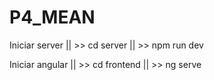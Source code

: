 # P4_MEAN

Iniciar server
|| >> cd server
|| >> npm run dev

Iniciar angular
|| >> cd frontend
|| >> ng serve
